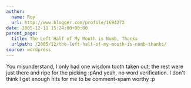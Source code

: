 ```yaml
---
author:
  name: Roy
  url: http://www.blogger.com/profile/1694272
date: 2005-12-11 15:24:00+00:00
parent_page:
  title: The Left Half of My Mouth is Numb, Thanks
  urlpath: /2005/12/the-left-half-of-my-mouth-is-numb-thanks/
source: wordpress
---
```


You misunderstand, I only had one wisdom tooth taken out; the rest were just  there and ripe for the picking :pAnd yeah, no word verification. I don't think I get enough hits for me to be  comment-spam worthy :p